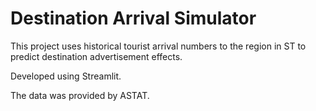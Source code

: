 # Destination Arrival Simulator

This project uses historical tourist arrival numbers to the region in ST to predict destination advertisement effects.

Developed using Streamlit.

The data was provided by ASTAT.
